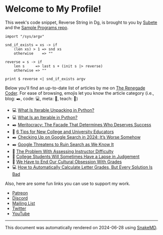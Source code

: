 # Welcome to My Profile!

This week's code snippet, Reverse String in Dg, is brought to you by [Subete](https://subete.jeremygrifski.com/en/latest/) and the [Sample Programs repo](https://sampleprograms.io/).

```Dg
import "/sys/argv"

snd_if_exists = xs -> if
    (len xs) > 1 => snd xs
    otherwise    => ""

reverse = s -> if
    len s     => last s + (init s |> reverse)
    otherwise => ""

print $ reverse <| snd_if_exists argv
```

Below you'll find an up-to-date list of articles by me on [The Renegade Coder](https://therenegadecoder.com). For ease of browsing, emojis let you know the article category (i.e., blog: :black_nib:, code: :computer:, meta: :thought_balloon:, teach: :apple:)

- :computer: [What Is Iterable Unpacking in Python?](https://therenegadecoder.com/code/what-is-iterable-unpacking-in-python/)
- :computer: [What Is an Iterable in Python?](https://therenegadecoder.com/code/what-is-an-iterable-in-python/)
- :black_nib: [Meritocracy: The Facade That Determines Who Deserves Success](https://therenegadecoder.com/blog/meritocracy-the-facade-that-determines-who-deserves-success/)
- :apple: [6 Tips for New College and University Educators](https://therenegadecoder.com/teach/6-tips-for-new-college-and-university-educators/)
- :black_nib: [Checking Up on Google Search in 2024: It’s Worse Somehow](https://therenegadecoder.com/blog/checking-up-on-google-search-in-2024-its-worse-somehow/)
- :black_nib: [Google Threatens to Ruin Search as We Know It](https://therenegadecoder.com/blog/google-threatens-to-ruin-search-as-we-know-it/)
- :apple: [The Problem With Assessing Instructor Difficulty](https://therenegadecoder.com/teach/the-problem-with-assessing-instructor-difficulty/)
- :apple: [College Students Will Sometimes Have a Lapse in Judgement](https://therenegadecoder.com/teach/college-students-will-sometimes-have-a-lapse-in-judgement/)
- :apple: [We Have to End Our Cultural Obsession With Grades](https://therenegadecoder.com/teach/we-have-to-end-our-cultural-obsession-with-grades/)
- :computer: [How to Automatically Calculate Letter Grades, But Every Solution Is Bad](https://therenegadecoder.com/code/how-to-automatically-calculate-letter-grades-but-every-solution-is-bad/)

Also, here are some fun links you can use to support my work.

- [Patreon](https://www.patreon.com/TheRenegadeCoder)
- [Discord](https://discord.gg/Jhmtj7Z)
- [Mailing List](https://therenegadecoder.com/about/newsletter)
- [Twitter](https://twitter.com/RenegadeCoder94)
- [YouTube](https://www.youtube.com/channel/UCpyoVwOqYRlSAEUPEn7P9hw)

***

This document was automatically rendered on 2024-06-28 using [SnakeMD](https://www.snakemd.io).